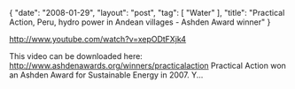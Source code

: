 {
   "date": "2008-01-29",
   "layout": "post",
   "tag": [
      "Water"
   ],
   "title": "Practical Action, Peru, hydro power in Andean villages - Ashden Award winner"
}

http://www.youtube.com/watch?v=xepODtFXjk4  

This video can be downloaded here: http://www.ashdenawards.org/winners/practicalaction Practical Action won an Ashden Award for Sustainable Energy in 2007. Y...